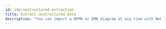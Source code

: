 ```yaml
---
id: idp-unstructured-extraction
title: Extract unstructured data
description: "You can import a BPMN or DMN diagram at any time with Web Modeler."
---
```


